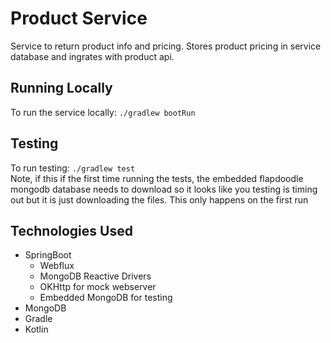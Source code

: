 # Product Service
Service to return product info and pricing. Stores product pricing in service database and ingrates with product api.

## Running Locally
To run the service locally: `./gradlew bootRun`

## Testing
To run testing: `./gradlew test` <br/>
Note, if this if the first time running the tests, the embedded flapdoodle mongodb 
database needs to download so it looks like you testing is timing out but it is just 
downloading the files. This only happens on the first run

## Technologies Used
 - SpringBoot
   - Webflux
   - MongoDB Reactive Drivers
   - OKHttp for mock webserver
   - Embedded MongoDB for testing
 - MongoDB
 - Gradle
 - Kotlin
